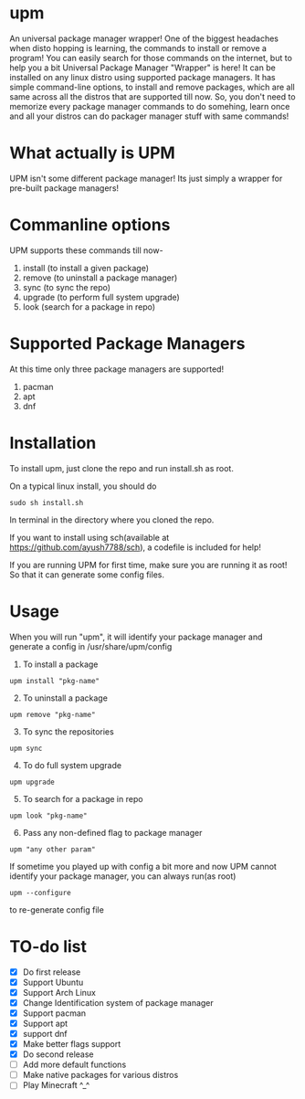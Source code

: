 # upm
An universal package manager wrapper!
One of the biggest headaches when disto hopping is learning, the commands to install or remove a program!
You can easily search for those commands on the internet, but to help you a bit Universal Package Manager "Wrapper" is here!
It can be installed on any linux distro using supported package managers.
It has simple command-line options, to install and remove packages, which are all same across all the distros that are supported till now.
So, you don't need to memorize every package manager commands to do somehing, learn once and all your distros can do packager manager stuff with same commands!

# What actually is UPM
UPM isn't some different package manager! Its just simply a wrapper for pre-built package managers!

# Commanline options
UPM supports these commands till now-
1. install (to install a given package)
2. remove (to uninstall a package manager)
3. sync (to sync the repo)
4. upgrade (to perform full system upgrade)
5. look (search for a package in repo)

# Supported Package Managers
At this time only three package managers are supported!
1. pacman
2. apt
3. dnf

# Installation
To install upm, just clone the repo and run install.sh as root.

On a typical linux install, you should do 
```
sudo sh install.sh
```
In terminal in the directory where you cloned the repo.

If you want to install using sch(available at https://github.com/ayush7788/sch), a codefile is included for help!

If you are running UPM for first time, make sure you are running it as root! So that it can generate some config files.

# Usage
When you will run "upm", it will identify your package manager and generate a config in /usr/share/upm/config
1. To install a package
```
upm install "pkg-name"
```
2. To uninstall a package
```
upm remove "pkg-name"
```
3. To sync the repositories
```
upm sync
```
4. To do full system upgrade 
```
upm upgrade
```
5. To search for a package in repo
```
upm look "pkg-name"
```
6. Pass any non-defined flag to package manager
```
upm "any other param"
```
If sometime you played up with config a bit more and now UPM cannot identify your package manager, you can always run(as root)
```
upm --configure
```
to re-generate config file

# TO-do list
- [x] Do first release
- [x] Support Ubuntu
- [x] Support Arch Linux
- [x] Change Identification system of package manager
- [x] Support pacman
- [x] Support apt
- [x] support dnf
- [x] Make better flags support
- [x] Do second release
- [ ] Add more default functions
- [ ] Make native packages for various distros
- [ ] Play Minecraft ^_^
